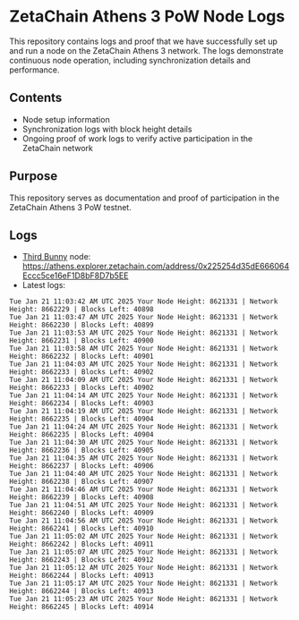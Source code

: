 # ZetaChain Athens 3 PoW Node Logs
This repository contains logs and proof that we have successfully set up and run a node on the ZetaChain Athens 3 network. The logs demonstrate continuous node operation, including synchronization details and performance.

## Contents
- Node setup information
- Synchronization logs with block height details
- Ongoing proof of work logs to verify active participation in the ZetaChain network

## Purpose
This repository serves as documentation and proof of participation in the ZetaChain Athens 3 PoW testnet.

## Logs

- [Third Bunny](https://thirdbunny.xyz/) node: https://athens.explorer.zetachain.com/address/0x225254d35dE666064Eccc5ce16eF1D8bF8D7b5EE
- Latest logs:
```
Tue Jan 21 11:03:42 AM UTC 2025 Your Node Height: 8621331 | Network Height: 8662229 | Blocks Left: 40898
Tue Jan 21 11:03:47 AM UTC 2025 Your Node Height: 8621331 | Network Height: 8662230 | Blocks Left: 40899
Tue Jan 21 11:03:53 AM UTC 2025 Your Node Height: 8621331 | Network Height: 8662231 | Blocks Left: 40900
Tue Jan 21 11:03:58 AM UTC 2025 Your Node Height: 8621331 | Network Height: 8662232 | Blocks Left: 40901
Tue Jan 21 11:04:03 AM UTC 2025 Your Node Height: 8621331 | Network Height: 8662233 | Blocks Left: 40902
Tue Jan 21 11:04:09 AM UTC 2025 Your Node Height: 8621331 | Network Height: 8662233 | Blocks Left: 40902
Tue Jan 21 11:04:14 AM UTC 2025 Your Node Height: 8621331 | Network Height: 8662234 | Blocks Left: 40903
Tue Jan 21 11:04:19 AM UTC 2025 Your Node Height: 8621331 | Network Height: 8662235 | Blocks Left: 40904
Tue Jan 21 11:04:24 AM UTC 2025 Your Node Height: 8621331 | Network Height: 8662235 | Blocks Left: 40904
Tue Jan 21 11:04:30 AM UTC 2025 Your Node Height: 8621331 | Network Height: 8662236 | Blocks Left: 40905
Tue Jan 21 11:04:35 AM UTC 2025 Your Node Height: 8621331 | Network Height: 8662237 | Blocks Left: 40906
Tue Jan 21 11:04:40 AM UTC 2025 Your Node Height: 8621331 | Network Height: 8662238 | Blocks Left: 40907
Tue Jan 21 11:04:46 AM UTC 2025 Your Node Height: 8621331 | Network Height: 8662239 | Blocks Left: 40908
Tue Jan 21 11:04:51 AM UTC 2025 Your Node Height: 8621331 | Network Height: 8662240 | Blocks Left: 40909
Tue Jan 21 11:04:56 AM UTC 2025 Your Node Height: 8621331 | Network Height: 8662241 | Blocks Left: 40910
Tue Jan 21 11:05:02 AM UTC 2025 Your Node Height: 8621331 | Network Height: 8662242 | Blocks Left: 40911
Tue Jan 21 11:05:07 AM UTC 2025 Your Node Height: 8621331 | Network Height: 8662243 | Blocks Left: 40912
Tue Jan 21 11:05:12 AM UTC 2025 Your Node Height: 8621331 | Network Height: 8662244 | Blocks Left: 40913
Tue Jan 21 11:05:17 AM UTC 2025 Your Node Height: 8621331 | Network Height: 8662244 | Blocks Left: 40913
Tue Jan 21 11:05:23 AM UTC 2025 Your Node Height: 8621331 | Network Height: 8662245 | Blocks Left: 40914
```
